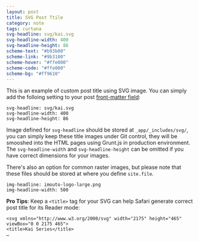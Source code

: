 ```yaml
---
layout: post
title: SVG Post Ttile
category: note
tags: curtana
svg-headline: svg/kai.svg
svg-headline-width: 400
svg-headline-height: 86
scheme-text: "#b93b00"
scheme-link: "#9b3100"
scheme-hover: "#ffe000"
scheme-code: "#ffe000"
scheme-bg: "#ff9610"
---
```


This is an example of custom post title using SVG image. You can simply add the folloing setting to your post [front-matter field](http://jekyllrb.com/docs/frontmatter/):

```
svg-headline: svg/kai.svg
svg-headline-width: 400
svg-headline-height: 86
```

Image defined for `svg-headline` should be stored at `_app/_includes/svg/`, you can simply keep these title images under Git control, they will be smooshed into the HTML pages using Grunt.js in production environment. The `svg-headline-width` and `svg-headline-height` can be omitted if you have correct dimensions for your images.

There's also an option for common raster images, but please note that these files should be stored at where you define `site.file`.

```
img-headline: imouto-logo-large.png
img-headline-width: 500
```

**Pro Tips**: Keep a `<title>` tag for your SVG can help Safari generate correct post title for its Reader mode:

```
<svg xmlns="http://www.w3.org/2000/svg" width="2175" height="465" viewBox="0 0 2175 465">
<title>Kai Series</title>
…
```
